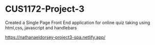 # CUS1172-Project-3

Created a Single Page Front End application for online quiz taking using html,css, javascript and handlebars

https://nathanaeldorsey-project3-spa.netlify.app/

